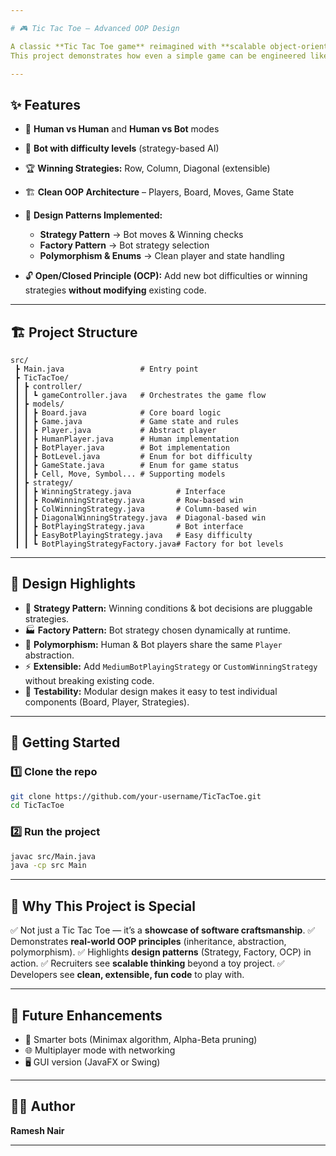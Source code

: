 ```yaml
---

# 🎮 Tic Tac Toe – Advanced OOP Design

A classic **Tic Tac Toe game** reimagined with **scalable object-oriented design**, **design patterns**, and **bot AI strategies**.
This project demonstrates how even a simple game can be engineered like a professional software system.

---
```


## ✨ Features

* 👥 **Human vs Human** and **Human vs Bot** modes
* 🧠 **Bot with difficulty levels** (strategy-based AI)
* 🏆 **Winning Strategies:** Row, Column, Diagonal (extensible)
* 🏗️ **Clean OOP Architecture** – Players, Board, Moves, Game State
* 🎯 **Design Patterns Implemented:**

  * **Strategy Pattern** → Bot moves & Winning checks
  * **Factory Pattern** → Bot strategy selection
  * **Polymorphism & Enums** → Clean player and state handling
* 🔓 **Open/Closed Principle (OCP):**
  Add new bot difficulties or winning strategies **without modifying** existing code.

---

## 🏗️ Project Structure

```
src/
 ┣ Main.java                 # Entry point
 ┣ TicTacToe/
 ┃ ┣ controller/
 ┃ ┃ ┗ gameController.java   # Orchestrates the game flow
 ┃ ┣ models/
 ┃ ┃ ┣ Board.java            # Core board logic
 ┃ ┃ ┣ Game.java             # Game state and rules
 ┃ ┃ ┣ Player.java           # Abstract player
 ┃ ┃ ┣ HumanPlayer.java      # Human implementation
 ┃ ┃ ┣ BotPlayer.java        # Bot implementation
 ┃ ┃ ┣ BotLevel.java         # Enum for bot difficulty
 ┃ ┃ ┣ GameState.java        # Enum for game status
 ┃ ┃ ┣ Cell, Move, Symbol... # Supporting models
 ┃ ┣ strategy/
 ┃ ┃ ┣ WinningStrategy.java          # Interface
 ┃ ┃ ┣ RowWinningStrategy.java       # Row-based win
 ┃ ┃ ┣ ColWinningStrategy.java       # Column-based win
 ┃ ┃ ┣ DiagonalWinningStrategy.java  # Diagonal-based win
 ┃ ┃ ┣ BotPlayingStrategy.java       # Bot interface
 ┃ ┃ ┣ EasyBotPlayingStrategy.java   # Easy difficulty
 ┃ ┃ ┗ BotPlayingStrategyFactory.java# Factory for bot levels
```

---

## 🧩 Design Highlights

* 🔄 **Strategy Pattern:** Winning conditions & bot decisions are pluggable strategies.
* 🏭 **Factory Pattern:** Bot strategy chosen dynamically at runtime.
* 👥 **Polymorphism:** Human & Bot players share the same `Player` abstraction.
* ⚡ **Extensible:** Add `MediumBotPlayingStrategy` or `CustomWinningStrategy` without breaking existing code.
* 🧪 **Testability:** Modular design makes it easy to test individual components (Board, Player, Strategies).

---

## 🚀 Getting Started

### 1️⃣ Clone the repo

```bash
git clone https://github.com/your-username/TicTacToe.git
cd TicTacToe
```

### 2️⃣ Run the project

```bash
javac src/Main.java
java -cp src Main
```

---

## 🎯 Why This Project is Special

✅ Not just a Tic Tac Toe — it’s a **showcase of software craftsmanship**.
✅ Demonstrates **real-world OOP principles** (inheritance, abstraction, polymorphism).
✅ Highlights **design patterns** (Strategy, Factory, OCP) in action.
✅ Recruiters see **scalable thinking** beyond a toy project.
✅ Developers see **clean, extensible, fun code** to play with.

---

## 📌 Future Enhancements

* 🤖 Smarter bots (Minimax algorithm, Alpha-Beta pruning)
* 🌐 Multiplayer mode with networking
* 🖥️ GUI version (JavaFX or Swing)

---

## 👨‍💻 Author

**Ramesh Nair**

---



